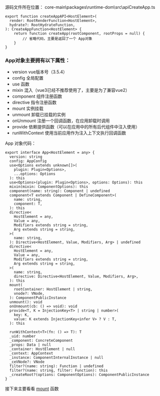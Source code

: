 
源码文件所在位置： core-main\packages\runtime-dom\src\apiCreateApp.ts

```
export function createAppAPI<HostElement>(
  render: RootRenderFunction<HostElement>,
  hydrate?: RootHydrateFunction,
): CreateAppFunction<HostElement> {
    return function createApp(rootComponent, rootProps = null) {
        // 省略代码，主要是返回了一个 App对象
    }
}
```

### App对象主要拥有以下属性：
- version vue版本号（3.5.4）
- config 全局配置
- use 函数
- mixin 混入（vue3已经不推荐使用了，主要是为了兼容vue2）
- component 组件注册函数
- directive  指令注册函数
- mount 实例挂载
- unmount 卸载已挂载的实例
- onUnmount 注册一个回调函数，在应用卸载时调用
- provide 依赖提供函数（可以在应用中的所有后代组件中注入使用）
- runWithContext 使用当前应用作为注入上下文执行回调函数



App 对象代码：

```
export interface App<HostElement = any> {
  version: string
  config: AppConfig
  use<Options extends unknown[]>(
    plugin: Plugin<Options>,
    ...options: Options
  ): this
  use<Options>(plugin: Plugin<Options>, options: Options): this
  mixin(mixin: ComponentOptions): this
  component(name: string): Component | undefined
  component<T extends Component | DefineComponent>(
    name: string,
    component: T,
  ): this
  directive<
    HostElement = any,
    Value = any,
    Modifiers extends string = string,
    Arg extends string = string,
  >(
    name: string,
  ): Directive<HostElement, Value, Modifiers, Arg> | undefined
  directive<
    HostElement = any,
    Value = any,
    Modifiers extends string = string,
    Arg extends string = string,
  >(
    name: string,
    directive: Directive<HostElement, Value, Modifiers, Arg>,
  ): this
  mount(
    rootContainer: HostElement | string,
    vnode?: VNode,
  ): ComponentPublicInstance
  unmount(): void
  onUnmount(cb: () => void): void
  provide<T, K = InjectionKey<T> | string | number>(
    key: K,
    value: K extends InjectionKey<infer V> ? V : T,
  ): this

  runWithContext<T>(fn: () => T): T
  _uid: number
  _component: ConcreteComponent
  _props: Data | null
  _container: HostElement | null
  _context: AppContext
  _instance: ComponentInternalInstance | null
  _ceVNode?: VNode
  filter?(name: string): Function | undefined
  filter?(name: string, filter: Function): this
  _createRoot?(options: ComponentOptions): ComponentPublicInstance
}
```

接下来主要看看 [mount](mount) 函数

